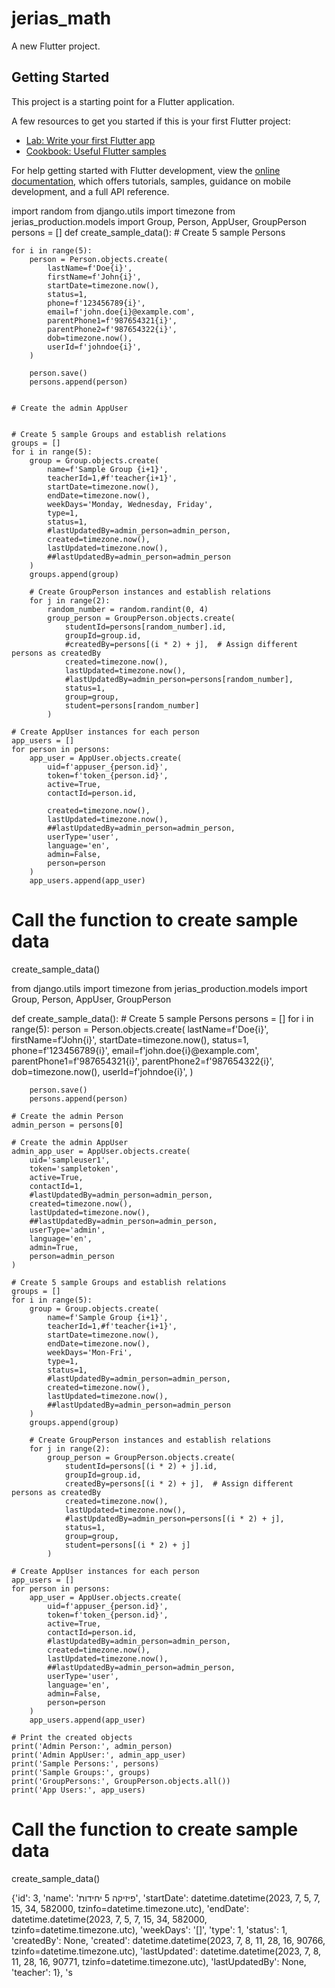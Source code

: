 # jerias_math

A new Flutter project.

## Getting Started

This project is a starting point for a Flutter application.

A few resources to get you started if this is your first Flutter project:

- [Lab: Write your first Flutter app](https://docs.flutter.dev/get-started/codelab)
- [Cookbook: Useful Flutter samples](https://docs.flutter.dev/cookbook)

For help getting started with Flutter development, view the
[online documentation](https://docs.flutter.dev/), which offers tutorials,
samples, guidance on mobile development, and a full API reference.

import random
from django.utils import timezone
from jerias_production.models import Group, Person, AppUser, GroupPerson
persons = []
def create_sample_data():
    # Create 5 sample Persons
   
    for i in range(5):
        person = Person.objects.create(
            lastName=f'Doe{i}',
            firstName=f'John{i}',
            startDate=timezone.now(),
            status=1,
            phone=f'123456789{i}',
            email=f'john.doe{i}@example.com',
            parentPhone1=f'987654321{i}',
            parentPhone2=f'987654322{i}',
            dob=timezone.now(),
            userId=f'johndoe{i}',
        )

        person.save()
        persons.append(person)


    # Create the admin AppUser


    # Create 5 sample Groups and establish relations
    groups = []
    for i in range(5):
        group = Group.objects.create(
            name=f'Sample Group {i+1}',
            teacherId=1,#f'teacher{i+1}',
            startDate=timezone.now(),
            endDate=timezone.now(),
            weekDays='Monday, Wednesday, Friday',
            type=1,
            status=1,
            #lastUpdatedBy=admin_person=admin_person,
            created=timezone.now(),
            lastUpdated=timezone.now(),
            ##lastUpdatedBy=admin_person=admin_person
        )
        groups.append(group)

        # Create GroupPerson instances and establish relations
        for j in range(2):
            random_number = random.randint(0, 4)
            group_person = GroupPerson.objects.create(
                studentId=persons[random_number].id,
                groupId=group.id,
                #createdBy=persons[(i * 2) + j],  # Assign different persons as createdBy
                created=timezone.now(),
                lastUpdated=timezone.now(),
                #lastUpdatedBy=admin_person=persons[random_number],
                status=1,
                group=group,
                student=persons[random_number]
            )

    # Create AppUser instances for each person
    app_users = []
    for person in persons:
        app_user = AppUser.objects.create(
            uid=f'appuser_{person.id}',
            token=f'token_{person.id}',
            active=True,
            contactId=person.id,

            created=timezone.now(),
            lastUpdated=timezone.now(),
            ##lastUpdatedBy=admin_person=admin_person,
            userType='user',
            language='en',
            admin=False,
            person=person
        )
        app_users.append(app_user)



# Call the function to create sample data
create_sample_data()






from django.utils import timezone
from jerias_production.models import Group, Person, AppUser, GroupPerson
   

def create_sample_data():
    # Create 5 sample Persons
  persons = []
    for i in range(5):
        person = Person.objects.create(
            lastName=f'Doe{i}',
            firstName=f'John{i}',
            startDate=timezone.now(),
            status=1,
            phone=f'123456789{i}',
            email=f'john.doe{i}@example.com',
            parentPhone1=f'987654321{i}',
            parentPhone2=f'987654322{i}',
            dob=timezone.now(),
            userId=f'johndoe{i}',
        )

        person.save()
        persons.append(person)

    # Create the admin Person
    admin_person = persons[0]

    # Create the admin AppUser
    admin_app_user = AppUser.objects.create(
        uid='sampleuser1',
        token='sampletoken',
        active=True,
        contactId=1,
        #lastUpdatedBy=admin_person=admin_person,
        created=timezone.now(),
        lastUpdated=timezone.now(),
        ##lastUpdatedBy=admin_person=admin_person,
        userType='admin',
        language='en',
        admin=True,
        person=admin_person
    )

    # Create 5 sample Groups and establish relations
    groups = []
    for i in range(5):
        group = Group.objects.create(
            name=f'Sample Group {i+1}',
            teacherId=1,#f'teacher{i+1}',
            startDate=timezone.now(),
            endDate=timezone.now(),
            weekDays='Mon-Fri',
            type=1,
            status=1,
            #lastUpdatedBy=admin_person=admin_person,
            created=timezone.now(),
            lastUpdated=timezone.now(),
            ##lastUpdatedBy=admin_person=admin_person
        )
        groups.append(group)

        # Create GroupPerson instances and establish relations
        for j in range(2):
            group_person = GroupPerson.objects.create(
                studentId=persons[(i * 2) + j].id,
                groupId=group.id,
                createdBy=persons[(i * 2) + j],  # Assign different persons as createdBy
                created=timezone.now(),
                lastUpdated=timezone.now(),
                #lastUpdatedBy=admin_person=persons[(i * 2) + j],
                status=1,
                group=group,
                student=persons[(i * 2) + j]
            )

    # Create AppUser instances for each person
    app_users = []
    for person in persons:
        app_user = AppUser.objects.create(
            uid=f'appuser_{person.id}',
            token=f'token_{person.id}',
            active=True,
            contactId=person.id,
            #lastUpdatedBy=admin_person=admin_person,
            created=timezone.now(),
            lastUpdated=timezone.now(),
            ##lastUpdatedBy=admin_person=admin_person,
            userType='user',
            language='en',
            admin=False,
            person=person
        )
        app_users.append(app_user)

    # Print the created objects
    print('Admin Person:', admin_person)
    print('Admin AppUser:', admin_app_user)
    print('Sample Persons:', persons)
    print('Sample Groups:', groups)
    print('GroupPersons:', GroupPerson.objects.all())
    print('App Users:', app_users)

# Call the function to create sample data
create_sample_data()



{'id': 3, 'name': 'פיזיקה 5 יחידות', 'startDate': datetime.datetime(2023, 7, 5, 7, 15, 34, 582000, tzinfo=datetime.timezone.utc), 'endDate': datetime.datetime(2023, 7, 5, 7, 15, 34, 582000, tzinfo=datetime.timezone.utc), 'weekDays': '[]', 'type': 1, 'status': 1, 'createdBy': None, 'created': datetime.datetime(2023, 7, 8, 11, 28, 16, 90766, tzinfo=datetime.timezone.utc), 'lastUpdated': datetime.datetime(2023, 7, 8, 11, 28, 16, 90771, tzinfo=datetime.timezone.utc), 'lastUpdatedBy': None, 'teacher': 1}, 's